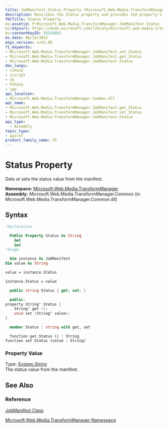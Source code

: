 ```yaml
---
title: JobManifest.Status Property (Microsoft.Web.Media.TransformManager)
description: Describes the Status property and provides the property's namespace, assembly, syntax, and property value.
TOCTitle: Status Property
ms:assetid: P:Microsoft.Web.Media.TransformManager.JobManifest.Status
ms:mtpsurl: https://msdn.microsoft.com/library/microsoft.web.media.transformmanager.jobmanifest.status(v=VS.90)
ms:contentKeyID: 35520891
ms.date: 06/14/2012
mtps_version: v=VS.90
f1_keywords:
- Microsoft.Web.Media.TransformManager.JobManifest.set_Status
- Microsoft.Web.Media.TransformManager.JobManifest.get_Status
- Microsoft.Web.Media.TransformManager.JobManifest.Status
dev_langs:
- csharp
- jscript
- vb
- FSharp
- cpp
api_location:
- Microsoft.Web.Media.TransformManager.Common.dll
api_name:
- Microsoft.Web.Media.TransformManager.JobManifest.get_Status
- Microsoft.Web.Media.TransformManager.JobManifest.set_Status
- Microsoft.Web.Media.TransformManager.JobManifest.Status
api_type:
  - Assembly
topic_type:
- apiref
product_family_name: VS
---
```


# Status Property

Gets or sets the status value from the manifest.

**Namespace:**  [Microsoft.Web.Media.TransformManager](microsoft-web-media-transformmanager-namespace.md)  
**Assembly:**  Microsoft.Web.Media.TransformManager.Common (in Microsoft.Web.Media.TransformManager.Common.dll)

## Syntax

```vb
'Declaration

  Public Property Status As String
    Get
    Set
'Usage

  Dim instance As JobManifest
Dim value As String

value = instance.Status

instance.Status = value
```

```csharp
  public string Status { get; set; }
```

```cpp
  public:
property String^ Status {
    String^ get ();
    void set (String^ value);
}
```

``` fsharp
  member Status : string with get, set
```

```jscript
  function get Status () : String
function set Status (value : String)
```

### Property Value

Type: [System.String](https://msdn.microsoft.com/library/s1wwdcbf)  
The status value from the manifest.  

## See Also

### Reference

[JobManifest Class](jobmanifest-class-microsoft-web-media-transformmanager.md)

[Microsoft.Web.Media.TransformManager Namespace](microsoft-web-media-transformmanager-namespace.md)

